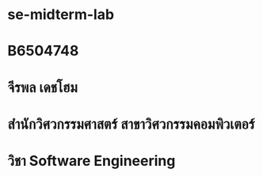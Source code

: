 # se-midterm-lab
# B6504748
# จีรพล เดชโฮม
# สำนักวิศวกรรมศาสตร์ สาขาวิศวกรรมคอมพิวเตอร์
# วิชา Software Engineering